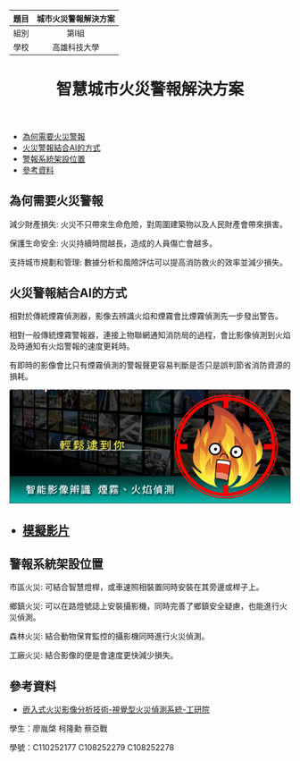 |      題目       |城市火災警報解決方案​|
| ---------------- |:-----------------------------:|
| 組別             |第I組                  |
| 學校             | 高雄科技大學                  |
<head>
    <meta charset="UTF-8">
    <meta name="viewport" content="width=device-width, initial-scale=1.0">
    <link rel="stylesheet" href="styles.css">
</head>
<body>
    <header>
        <h1>智慧城市火災警報解決方案</h1>
    </header>
    <nav>
        <ul>
            <li><a href="#why">為何需要火災警報</a></li>
            <li><a href="#how">火災警報結合AI的方式</a></li>
            <li><a href="#where">警報系統架設位置</a></li>
            <li><a href="#references">參考資料</a></li>
        </ul>
    </nav>
    <main>
        <section id="why">
            <h2>為何需要火災警報</h2>
            <p>減少財產損失: 火災不只帶來生命危險，對周圍建築物以及人民財產會帶來損害。</p>
            <p>保護生命安全: 火災持續時間越長，造成的人員傷亡會越多。</p>
            <p>支持城市規劃和管理: 數據分析和風險評估可以提高消防救火的效率並減少損失。</p>
        </section>
        <section id="how">
            <h2>火災警報結合AI的方式</h2>
            <p>相對於傳統煙霧偵測器，影像去辨識火焰和煙霧會比煙霧偵測先一步發出警告。</p>
            <p>相對一般傳統煙霧警報器，連接上物聯網通知消防局的過程，會比影像偵測到火焰及時通知有火焰警報的速度更耗時。</p>
            <p>有即時的影像會比只有煙霧偵測的警報聲更容易判斷是否只是誤判節省消防資源的損耗。</p>
            <img src="20150701-c-01.gif" alt="火災偵測系統">
            <ul>
                <h2><li><a href="https://youtu.be/U8Bt_sBfiBM?feature=shared">模擬影片</a></li><h2>
            </ul>
        </section>
        <section id="where">
            <h2>警報系統架設位置</h2>
            <p>市區火災: 可結合智慧燈桿，或車速照相裝置同時安裝在其旁邊或桿子上。</p>
            <p>鄉鎮火災: 可以在路燈號誌上安裝攝影機，同時完善了鄉鎮安全疑慮，也能進行火災偵測。</p>
            <p>森林火災: 結合動物保育監控的攝影機同時進行火災偵測。</p>
            <p>工廠火災: 結合影像的便是會速度更快減少損失。</p>
        </section>
        <section id="references">
            <h2>參考資料</h2>
            <ul>
                <li><a href="https://www.itri.org.tw/ListStyle.aspx?DisplayStyle=13_content&SiteID=1&MmmID=1036233405427625204&Trt_idx=3687">嵌入式火災影像分析技術-視覺型火災偵測系統-工研院</a></li>
            </ul>
        </section>
    </main>
    <footer>
        <p>學生：廖胤棨 柯隆勳 蔡亞戰</p>
        <p>學號：C110252177 C108252279 C108252278</p>
    </footer>
</body>
</html>

